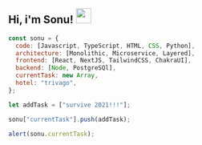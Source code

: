 ## Hi, i'm Sonu! <img src="https://media.giphy.com/media/iigp4VDyf5dCLRlGkm/giphy.gif" width="30">


```javascript
const sonu = {
  code: [Javascript, TypeScript, HTML, CSS, Python],
  architecture: [Monolithic, Microservice, Layered],
  frontend: [React, NextJS, TailwindCSS, ChakraUI],
  backend: [Node, PostgreSQl],
  currentTask: new Array,
  hotel: "trivago",
};

let addTask = ["survive 2021!!!"];

sonu["currentTask"].push(addTask);

alert(sonu.currentTask);
```

